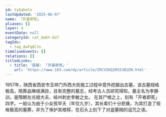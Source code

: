```yaml
---
id: ty6qhetx
lastUpdated: '2025-06-07'
name: 「开者即死」
aliases: []
layer: 4
eventDate: null
categoryId: cat_8abY-bU7
tagIds:
  - tag_AaFqQlJs
timelineEvents: []
relations: []
titledLinks:
  - title: '链接: 「开者即死」'
    url: 'https://www.163.com/dy/article/IRCV2KQ20553B1EN.html'
---
```

1957年，陕西省西安市玉祥门外西大街施工过程中意外挖掘出古墓，该古墓规格极高，陪葬品琳琅满目，且有完整的墓志，经考古人员研究得知，墓主名为李静训，是隋朝左光禄大夫、岐州刺史李敏之女。 在其尸棺之上，刻有「开者即死」四字。一般认为由于小女孩早夭（年仅九岁），其长辈们十分悲痛，为其打造了规格极高的墓葬，并为了保护其棺椁，在石头上刻下了对盗墓贼的诅咒之语。
